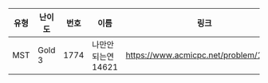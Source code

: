 |유형|난이도|번호|이름|링크|
|------|---|---|---|---|
|MST|Gold 3|1774|나만안되는연14621|https://www.acmicpc.net/problem/14621|

